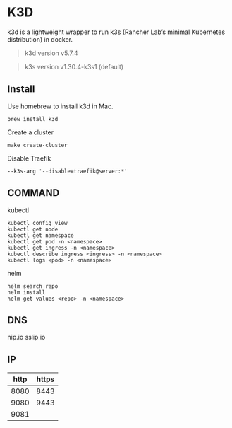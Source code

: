 # K3D

k3d is a lightweight wrapper to run k3s (Rancher Lab’s minimal Kubernetes distribution) in docker.

> k3d version v5.7.4

> k3s version v1.30.4-k3s1 (default)

## Install

Use homebrew to install k3d in Mac.

```
brew install k3d
```

Create a cluster

```
make create-cluster
```

Disable Traefik

```
--k3s-arg '--disable=traefik@server:*'
```

## COMMAND

kubectl

```
kubectl config view
kubectl get node
kubectl get namespace
kubectl get pod -n <namespace>
kubectl get ingress -n <namespace>
kubectl describe ingress <ingress> -n <namespace>
kubectl logs <pod> -n <namespace>
```

helm

```
helm search repo
helm install
helm get values <repo> -n <namespace>
```

## DNS

nip.io
sslip.io

## IP

| http | https |
| ---- | ----- |
| 8080 | 8443  |
| 9080 | 9443  |
| 9081 |       |
